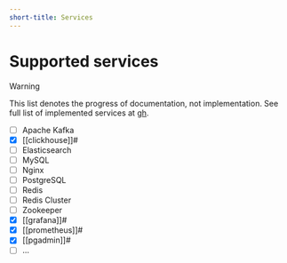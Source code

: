 ```yaml
---
short-title: Services
---
```


# Supported services

>[!warning]
> This list denotes the progress of documentation, not implementation. See full list of implemented services at [gh].

- [ ] Apache Kafka
- [x] [[clickhouse]]#
- [ ] Elasticsearch
- [ ] MySQL
- [ ] Nginx
- [ ] PostgreSQL
- [ ] Redis
- [ ] Redis Cluster
- [ ] Zookeeper
- [x] [[grafana]]#
- [X] [[prometheus]]#
- [X] [[pgadmin]]#
- [ ] ...

[gh]: https://github.com/juspay/services-flake
